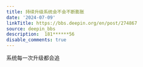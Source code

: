```yaml
---
title: 持续升级系统会不会不断膨胀
date: '2024-07-09'
linkTitle: https://bbs.deepin.org/en/post/274867
source: deepin_bbs
description:  181******56 
disable_comments: true
---
```

系统每一次升级都会追
